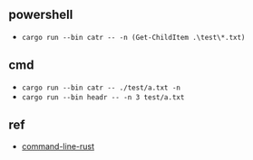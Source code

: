 

## powershell 
+ `cargo run --bin catr -- -n (Get-ChildItem .\test\*.txt)`


## cmd
+ `cargo run --bin catr -- ./test/a.txt -n`
+ `cargo run --bin headr -- -n 3 test/a.txt`


## ref
+ [command-line-rust](https://github.com/kyclark/command-line-rust/blob/main/04_headr/src/main.rs)